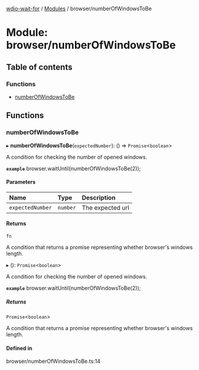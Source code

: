 [wdio-wait-for](../README.md) / [Modules](../modules.md) / browser/numberOfWindowsToBe​

# Module: browser/numberOfWindowsToBe​

## Table of contents

### Functions

- [numberOfWindowsToBe](browser_numberOfWindowsToBe_.md#numberofwindowstobe)

## Functions

### numberOfWindowsToBe

▸ **numberOfWindowsToBe**(`expectedNumber`): () => `Promise`<`boolean`\>

A condition for checking the number of opened windows.

**`example`**
browser.waitUntil(numberOfWindowsToBe(2));

#### Parameters

| Name | Type | Description |
| :------ | :------ | :------ |
| `expectedNumber` | `number` | The expected url |

#### Returns

`fn`

A condition that returns a promise
    representing whether browser's windows length.

▸ (): `Promise`<`boolean`\>

A condition for checking the number of opened windows.

**`example`**
browser.waitUntil(numberOfWindowsToBe(2));

##### Returns

`Promise`<`boolean`\>

A condition that returns a promise
    representing whether browser's windows length.

#### Defined in

browser/numberOfWindowsToBe​.ts:14
